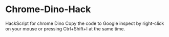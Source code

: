 # Chrome-Dino-Hack
HackScript for chrome Dino
Copy the code to Google inspect by right-click on your mouse or pressing Ctrl+Shift+I at the same time.
